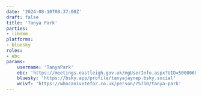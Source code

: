 ```yaml
---
date: '2024-08-10T08:37:00Z'
draft: false
title: 'Tanya Park'
parties:
- libdem
platforms:
- bluesky
roles:
- ebc
params:
    username: 'TanyaPark'
    ebc: 'https://meetings.eastleigh.gov.uk/mgUserInfo.aspx?UID=50000682'
    bluesky: 'https://bsky.app/profile/tanyajaynep.bsky.social'
    wcivf: 'https://whocanivotefor.co.uk/person/75710/tanya-park'
---
```

